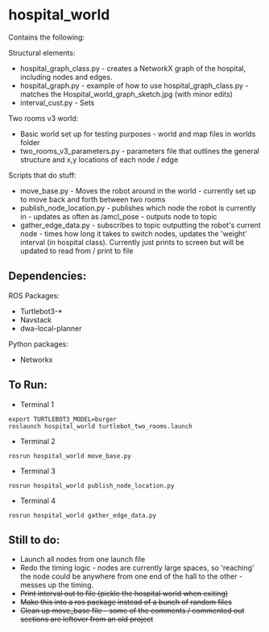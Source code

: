 # hospital_world

Contains the following:

Structural elements:
* hospital_graph_class.py - creates a NetworkX graph of the hospital, including nodes and edges.
* hospital_graph.py - example of how to use hospital_graph_class.py - matches the Hospital_world_graph_sketch.jpg (with minor edits)
* interval_cust.py - Sets 

Two rooms v3 world:
* Basic world set up for testing purposes - world and map files in worlds folder
* two_rooms_v3_parameters.py - parameters file that outlines the general structure and x,y locations of each node / edge

Scripts that do stuff:
* move_base.py - Moves the robot around in the world - currently set up to move back and forth between two rooms
* publish_node_location.py - publishes which node the robot is currently in - updates as often as /amcl_pose - outputs node to topic 
* gather_edge_data.py - subscribes to topic outputting the robot's current node - times how long it takes to switch nodes, updates the 'weight' interval (in hospital class). Currently just prints to screen but will be updated to read from / print to file


Dependencies:
-
ROS Packages:
* Turtlebot3-*
* Navstack
* dwa-local-planner

Python packages:
* Networkx

 To Run:
-
* Terminal 1 
```
export TURTLEBOT3_MODEL=burger
roslaunch hospital_world turtlebot_two_rooms.launch
```
* Terminal 2
```
rosrun hospital_world move_base.py
```
* Terminal 3 
```
rosrun hospital_world publish_node_location.py 
```
* Terminal 4 
```
rosrun hospital_world gather_edge_data.py
```

Still to do:
- 
* Launch all nodes from one launch file
* Redo the timing logic - nodes are currently large spaces, so 'reaching' the node could be anywhere from one end of the hall to the other - messes up the timing.
* ~~Print interval out to file (pickle the hospital world when exiting)~~
* ~~Make this into a ros package instead of a bunch of random files~~
* ~~Clean up move_base file - some of the comments / commented out sections are leftover from an old project~~
